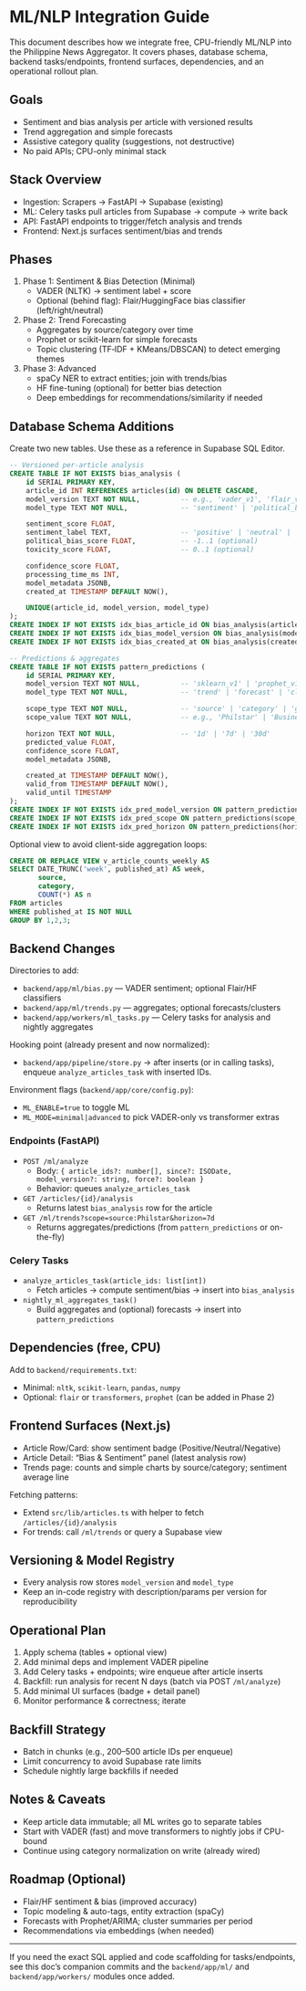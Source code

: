 # ML/NLP Integration Guide

This document describes how we integrate free, CPU-friendly ML/NLP into the Philippine News Aggregator. It covers phases, database schema, backend tasks/endpoints, frontend surfaces, dependencies, and an operational rollout plan.

## Goals
- Sentiment and bias analysis per article with versioned results
- Trend aggregation and simple forecasts
- Assistive category quality (suggestions, not destructive)
- No paid APIs; CPU-only minimal stack

## Stack Overview
- Ingestion: Scrapers → FastAPI → Supabase (existing)
- ML: Celery tasks pull articles from Supabase → compute → write back
- API: FastAPI endpoints to trigger/fetch analysis and trends
- Frontend: Next.js surfaces sentiment/bias and trends

## Phases
1. Phase 1: Sentiment & Bias Detection (Minimal)
   - VADER (NLTK) → sentiment label + score
   - Optional (behind flag): Flair/HuggingFace bias classifier (left/right/neutral)
2. Phase 2: Trend Forecasting
   - Aggregates by source/category over time
   - Prophet or scikit-learn for simple forecasts
   - Topic clustering (TF‑IDF + KMeans/DBSCAN) to detect emerging themes
3. Phase 3: Advanced
   - spaCy NER to extract entities; join with trends/bias
   - HF fine-tuning (optional) for better bias detection
   - Deep embeddings for recommendations/similarity if needed

## Database Schema Additions

Create two new tables. Use these as a reference in Supabase SQL Editor.

```sql
-- Versioned per-article analysis
CREATE TABLE IF NOT EXISTS bias_analysis (
    id SERIAL PRIMARY KEY,
    article_id INT REFERENCES articles(id) ON DELETE CASCADE,
    model_version TEXT NOT NULL,          -- e.g., 'vader_v1', 'flair_v1'
    model_type TEXT NOT NULL,             -- 'sentiment' | 'political_bias' | 'toxicity'

    sentiment_score FLOAT,
    sentiment_label TEXT,                 -- 'positive' | 'neutral' | 'negative'
    political_bias_score FLOAT,           -- -1..1 (optional)
    toxicity_score FLOAT,                 -- 0..1 (optional)

    confidence_score FLOAT,
    processing_time_ms INT,
    model_metadata JSONB,
    created_at TIMESTAMP DEFAULT NOW(),

    UNIQUE(article_id, model_version, model_type)
);
CREATE INDEX IF NOT EXISTS idx_bias_article_id ON bias_analysis(article_id);
CREATE INDEX IF NOT EXISTS idx_bias_model_version ON bias_analysis(model_version);
CREATE INDEX IF NOT EXISTS idx_bias_created_at ON bias_analysis(created_at);

-- Predictions & aggregates
CREATE TABLE IF NOT EXISTS pattern_predictions (
    id SERIAL PRIMARY KEY,
    model_version TEXT NOT NULL,          -- 'sklearn_v1' | 'prophet_v1'
    model_type TEXT NOT NULL,             -- 'trend' | 'forecast' | 'cluster_summary'

    scope_type TEXT NOT NULL,             -- 'source' | 'category' | 'global'
    scope_value TEXT NOT NULL,            -- e.g., 'Philstar' | 'Business' | 'all'

    horizon TEXT NOT NULL,                -- '1d' | '7d' | '30d'
    predicted_value FLOAT,
    confidence_score FLOAT,
    model_metadata JSONB,

    created_at TIMESTAMP DEFAULT NOW(),
    valid_from TIMESTAMP DEFAULT NOW(),
    valid_until TIMESTAMP
);
CREATE INDEX IF NOT EXISTS idx_pred_model_version ON pattern_predictions(model_version);
CREATE INDEX IF NOT EXISTS idx_pred_scope ON pattern_predictions(scope_type, scope_value);
CREATE INDEX IF NOT EXISTS idx_pred_horizon ON pattern_predictions(horizon);
```

Optional view to avoid client-side aggregation loops:
```sql
CREATE OR REPLACE VIEW v_article_counts_weekly AS
SELECT DATE_TRUNC('week', published_at) AS week,
       source,
       category,
       COUNT(*) AS n
FROM articles
WHERE published_at IS NOT NULL
GROUP BY 1,2,3;
```

## Backend Changes

Directories to add:
- `backend/app/ml/bias.py` — VADER sentiment; optional Flair/HF classifiers
- `backend/app/ml/trends.py` — aggregates; optional forecasts/clusters
- `backend/app/workers/ml_tasks.py` — Celery tasks for analysis and nightly aggregates

Hooking point (already present and now normalized):
- `backend/app/pipeline/store.py` → after inserts (or in calling tasks), enqueue `analyze_articles_task` with inserted IDs.

Environment flags (`backend/app/core/config.py`):
- `ML_ENABLE=true` to toggle ML
- `ML_MODE=minimal|advanced` to pick VADER-only vs transformer extras

### Endpoints (FastAPI)
- `POST /ml/analyze`
  - Body: `{ article_ids?: number[], since?: ISODate, model_version?: string, force?: boolean }`
  - Behavior: queues `analyze_articles_task`
- `GET /articles/{id}/analysis`
  - Returns latest `bias_analysis` row for the article
- `GET /ml/trends?scope=source:Philstar&horizon=7d`
  - Returns aggregates/predictions (from `pattern_predictions` or on-the-fly)

### Celery Tasks
- `analyze_articles_task(article_ids: list[int])`
  - Fetch articles → compute sentiment/bias → insert into `bias_analysis`
- `nightly_ml_aggregates_task()`
  - Build aggregates and (optional) forecasts → insert into `pattern_predictions`

## Dependencies (free, CPU)
Add to `backend/requirements.txt`:
- Minimal: `nltk`, `scikit-learn`, `pandas`, `numpy`
- Optional: `flair` or `transformers`, `prophet` (can be added in Phase 2)

## Frontend Surfaces (Next.js)
- Article Row/Card: show sentiment badge (Positive/Neutral/Negative)
- Article Detail: “Bias & Sentiment” panel (latest analysis row)
- Trends page: counts and simple charts by source/category; sentiment average line

Fetching patterns:
- Extend `src/lib/articles.ts` with helper to fetch `/articles/{id}/analysis`
- For trends: call `/ml/trends` or query a Supabase view

## Versioning & Model Registry
- Every analysis row stores `model_version` and `model_type`
- Keep an in-code registry with description/params per version for reproducibility

## Operational Plan
1. Apply schema (tables + optional view)
2. Add minimal deps and implement VADER pipeline
3. Add Celery tasks + endpoints; wire enqueue after article inserts
4. Backfill: run analysis for recent N days (batch via POST `/ml/analyze`)
5. Add minimal UI surfaces (badge + detail panel)
6. Monitor performance & correctness; iterate

## Backfill Strategy
- Batch in chunks (e.g., 200–500 article IDs per enqueue)
- Limit concurrency to avoid Supabase rate limits
- Schedule nightly large backfills if needed

## Notes & Caveats
- Keep article data immutable; all ML writes go to separate tables
- Start with VADER (fast) and move transformers to nightly jobs if CPU-bound
- Continue using category normalization on write (already wired)

## Roadmap (Optional)
- Flair/HF sentiment & bias (improved accuracy)
- Topic modeling & auto-tags, entity extraction (spaCy)
- Forecasts with Prophet/ARIMA; cluster summaries per period
- Recommendations via embeddings (when needed)

---
If you need the exact SQL applied and code scaffolding for tasks/endpoints, see this doc’s companion commits and the `backend/app/ml/` and `backend/app/workers/` modules once added. 